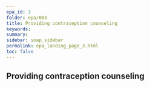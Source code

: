 ```yaml
---
epa_id: 3
folder: epa/003
title: Providing contraception counseling
keywords: 
summary: 
sidebar: soap_sidebar
permalink: epa_landing_page_3.html
toc: false
---
```


## Providing contraception counseling

